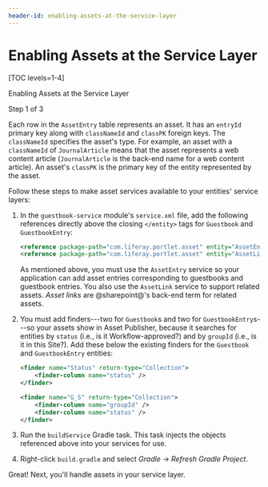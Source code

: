 ```yaml
---
header-id: enabling-assets-at-the-service-layer
---
```


# Enabling Assets at the Service Layer

[TOC levels=1-4]

<div class="learn-path-step row">
    <p>Enabling Assets at the Service Layer</p><p>Step 1 of 3</p>
</div>

Each row in the `AssetEntry` table represents an asset. It has an `entryId`
primary key along with `classNameId` and `classPK` foreign keys. The
`classNameId` specifies the asset's type. For example, an asset with
a `classNameId` of `JournalArticle` means that the asset represents a web
content article (`JournalArticle` is the back-end name for a web content
article). An asset's `classPK` is the primary key of the entity represented by
the asset. 

Follow these steps to make asset services available to your entities' service
layers: 

1.  In the `guestbook-service` module's `service.xml` file, add the following 
    references directly above the closing `</entity>` tags for `Guestbook` and 
    `GuestbookEntry`: 

    ```xml
    <reference package-path="com.liferay.portlet.asset" entity="AssetEntry" />
    <reference package-path="com.liferay.portlet.asset" entity="AssetLink" />
    ```

    As mentioned above, you must use the `AssetEntry` service so your
    application can add asset entries corresponding to guestbooks and guestbook
    entries. You also use the `AssetLink` service to support related assets.
    *Asset links* are @sharepoint@'s back-end term for related assets. 

2.  You must add finders---two for `Guestbook`s and two for
    `GuestbookEntry`s---so your assets show in Asset Publisher, because it
    searches for entities by `status` (i.e., is it Workflow-approved?) and by
    `groupId` (i.e., is it in this Site?). Add these below the existing finders
    for the `Guestbook` and `GuestbookEntry` entities: 

    ```xml
    <finder name="Status" return-type="Collection">
        <finder-column name="status" />
    </finder>

    <finder name="G_S" return-type="Collection">
        <finder-column name="groupId" />
        <finder-column name="status" />
    </finder>
    ```

3.  Run the `buildService` Gradle task. This task injects the objects referenced above
    into your services for use. 

4.  Right-click `build.gradle` and select *Gradle* &rarr; *Refresh Gradle
    Project*. 

Great! Next, you'll handle assets in your service layer. 
